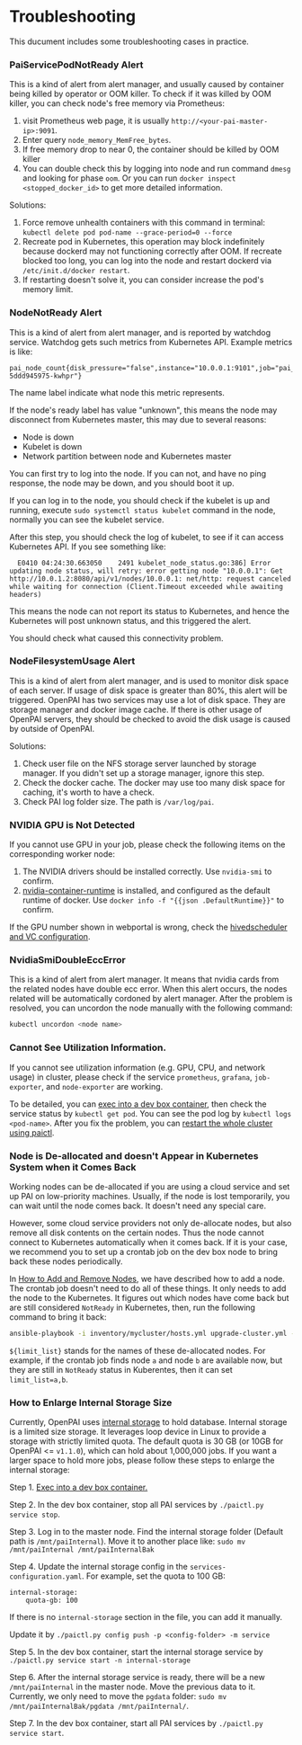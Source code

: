# Troubleshooting

This ducument includes some troubleshooting cases in practice.

### PaiServicePodNotReady Alert

This is a kind of alert from alert manager, and usually caused by container being killed by operator or OOM killer. To check if it was killed by OOM killer, you can check node's free memory via Prometheus:

  1. visit Prometheus web page, it is usually `http://<your-pai-master-ip>:9091`.
  2. Enter query `node_memory_MemFree_bytes`.
  3. If free memory drop to near 0, the container should be killed by OOM killer
  4. You can double check this by logging into node and run command `dmesg` and looking for phase `oom`. Or you can run `docker inspect <stopped_docker_id>` to get more detailed information.

Solutions:

  1. Force remove unhealth containers with this command in terminal:
  `kubectl delete pod pod-name --grace-period=0 --force`
  2. Recreate pod in Kubernetes, this operation may block indefinitely because dockerd may not functioning correctly after OOM. If recreate blocked too long, you can log into the node and restart dockerd via `/etc/init.d/docker restart`.
  3. If restarting doesn't solve it, you can consider increase the pod's memory limit.

### NodeNotReady Alert

This is a kind of alert from alert manager, and is reported by watchdog service. Watchdog gets such metrics from Kubernetes API. Example metrics is like:

```
pai_node_count{disk_pressure="false",instance="10.0.0.1:9101",job="pai_serivce_exporter",memory_pressure="false",host_ip="10.0.0.2",out_of_disk="false",pai_service_name="watchdog",ready="true",scraped_from="watchdog-5ddd945975-kwhpr"}
```

The name label indicate what node this metric represents.

If the node's ready label has value "unknown", this means the node may disconnect from Kubernetes master, this may due to several reasons:

  - Node is down
  - Kubelet is down
  - Network partition between node and Kubernetes master

You can first try to log into the node. If you can not, and have no ping response, the node may be down, and you should boot it up.

If you can log in to the node, you should check if the kubelet is up and running, execute `sudo systemctl status kubelet` command in the node, normally you can see the kubelet service.

After this step, you should check the log of kubelet, to see if it can access Kubernetes API. If you see something like:

```
  E0410 04:24:30.663050    2491 kubelet_node_status.go:386] Error updating node status, will retry: error getting node "10.0.0.1": Get http://10.0.1.2:8080/api/v1/nodes/10.0.0.1: net/http: request canceled while waiting for connection (Client.Timeout exceeded while awaiting headers)
```

This means the node can not report its status to Kubernetes, and hence the Kubernetes will post unknown status, and this triggered the alert.

You should check what caused this connectivity problem.

### NodeFilesystemUsage Alert

This is a kind of alert from alert manager, and is used to monitor disk space of each server. If usage of disk space is greater than 80%, this alert will be triggered. OpenPAI has two services may use a lot of disk space. They are storage manager and docker image cache. If there is other usage of OpenPAI servers, they should be checked to avoid the disk usage is caused by outside of OpenPAI.

Solutions:

  1. Check user file on the NFS storage server launched by storage manager. If you didn't set up a storage manager, ignore this step.
  2. Check the docker cache. The docker may use too many disk space for caching, it's worth to have a check.
  3. Check PAI log folder size. The path is `/var/log/pai`.

### NVIDIA GPU is Not Detected

If you cannot use GPU in your job, please check the following items on the corresponding worker node:

 1. The NVIDIA drivers should be installed correctly. Use `nvidia-smi` to confirm.
 2. [nvidia-container-runtime](https://github.com/NVIDIA/nvidia-container-runtime) is installed, and configured as the default runtime of docker. Use `docker info -f "{{json .DefaultRuntime}}"` to confirm.

If the GPU number shown in webportal is wrong, check the [hivedscheduler and VC configuration](./how-to-set-up-virtual-clusters.md).

### NvidiaSmiDoubleEccError
This is a kind of alert from alert manager.
It means that nvidia cards from the related nodes have double ecc error.
When this alert occurs, the nodes related will be automatically cordoned by alert manager. 
After the problem is resolved, you can uncordon the node manually with the following command:
```bash
kubectl uncordon <node name>
```

### Cannot See Utilization Information.

If you cannot see utilization information (e.g. GPU, CPU, and network usage) in cluster, please check if the service `prometheus`, `grafana`, `job-exporter`, and `node-exporter` are working.

To be detailed, you can [exec into a dev box container](./basic-management-operations.md#pai-service-management-and-paictl), then check the service status by `kubectl get pod`. You can see the pod log by `kubectl logs <pod-name>`. After you fix the problem, you can [restart the whole cluster using paictl](./basic-management-operations.md#pai-service-management-and-paictl).


### Node is De-allocated and doesn't Appear in Kubernetes System when it Comes Back

Working nodes can be de-allocated if you are using a cloud service and set up PAI on low-priority machines. Usually, if the node is lost temporarily, you can wait until the node comes back. It doesn't need any special care. 

However, some cloud service providers not only de-allocate nodes, but also remove all disk contents on the certain nodes. Thus the node cannot connect to Kubernetes automatically when it comes back. If it is your case, we recommend you to set up a crontab job on the dev box node to bring back these nodes periodically.

In [How to Add and Remove Nodes](how-to-add-and-remove-nodes.md), we have described how to add a node. The crontab job doesn't need to do all of these things. It only needs to add the node to the Kubernetes. It figures out which nodes have come back but are still considered `NotReady` in Kubernetes, then, run the following command to bring it back:

```bash
ansible-playbook -i inventory/mycluster/hosts.yml upgrade-cluster.yml --become --become-user=root  --limit=${limit_list} -e "@inventory/mycluster/openpai.yml"
```

`${limit_list}` stands for the names of these de-allocated nodes. For example, if the crontab job finds node `a` and node `b` are available now, but they are still in `NotReady` status in Kuberentes, then it can set `limit_list=a,b`.

### How to Enlarge Internal Storage Size

Currently, OpenPAI uses [internal storage](https://github.com/microsoft/pai/tree/master/src/internal-storage) to hold database. Internal storage is a limited size storage. It leverages loop device in Linux to provide a storage with strictly limited quota. The default quota is 30 GB (or 10GB for OpenPAI <= `v1.1.0`), which can hold about 1,000,000 jobs. If you want a larger space to hold more jobs, please follow these steps to enlarge the internal storage:

Step 1. [Exec into a dev box container.](./basic-management-operations.md#pai-service-management-and-paictl)

Step 2. In the dev box container, stop all PAI services by `./paictl.py service stop`.

Step 3. Log in to the master node. Find the internal storage folder (Default path is `/mnt/paiInternal`). Move it to another place like: `sudo mv /mnt/paiInternal /mnt/paiInternalBak`

Step 4. Update the internal storage config in the `services-configuration.yaml`. For example, set the quota to 100 GB: 
```
internal-storage:
    quota-gb: 100
```
If there is no `internal-storage` section in the file, you can add it manually.

Update it by `./paictl.py config push -p <config-folder> -m service`

Step 5. In the dev box container, start the internal storage service by `./paictl.py service start -n internal-storage`

Step 6. After the internal storage service is ready, there will be a new `/mnt/paiInternal` in the master node. Move the previous data to it. Currently, we only need to move the `pgdata` folder: `sudo mv /mnt/paiInternalBak/pgdata /mnt/paiInternal/`.

Step 7. In the dev box container, start all PAI services by `./paictl.py service start`.
